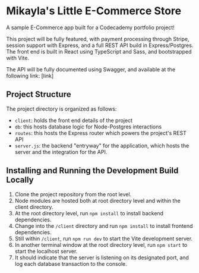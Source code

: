 # Mikayla's Little E-Commerce Store
A sample E-Commerce app built for a Codecademy portfolio project!

This project will be fully featured, with payment processing through Stripe, session support with Express, and a full REST API build in Express/Postgres.
The front end is built in React using TypeScript and Sass, and bootstrapped with Vite.

The API will be fully documented using Swagger, and available at the following link: [link]

## Project Structure
The project directory is organized as follows:
- ``client``: holds the front end details of the project
- ``db``: this hosts database logic for Node-Postgres interactions
- ``routes``: this hosts the Express router which powers the project's REST API
- ``server.js``: the backend "entryway" for the application, which hosts the server and the integration for the API.

## Installing and Running the Development Build Locally
1. Clone the project repository from the root level.
2. Node modules are hosted both at root directory level and within the client directory.
3. At the root directory level, run ``npm install`` to install backend dependencies.
4. Change into the ``/client`` directory and run ``npm install`` to install frontend dependencies.
5. Still within ``/client``, run ``npm run dev`` to start the Vite development server.
6. In another terminal window at the root directory level, run ``npm start`` to start the localhost server.
7. It should indicate that the server is listening on its designated port, and log each database transaction to the console.